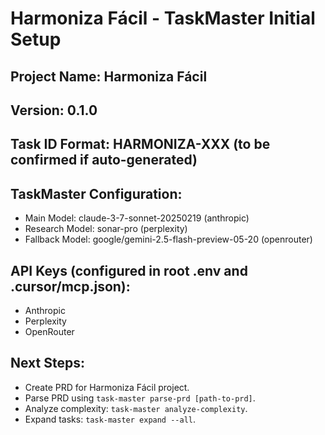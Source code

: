 # Harmoniza Fácil - TaskMaster Initial Setup

## Project Name: Harmoniza Fácil
## Version: 0.1.0
## Task ID Format: HARMONIZA-XXX (to be confirmed if auto-generated)

## TaskMaster Configuration:
- Main Model: claude-3-7-sonnet-20250219 (anthropic)
- Research Model: sonar-pro (perplexity)
- Fallback Model: google/gemini-2.5-flash-preview-05-20 (openrouter)

## API Keys (configured in root .env and .cursor/mcp.json):
- Anthropic
- Perplexity
- OpenRouter

## Next Steps:
- Create PRD for Harmoniza Fácil project.
- Parse PRD using `task-master parse-prd [path-to-prd]`.
- Analyze complexity: `task-master analyze-complexity`.
- Expand tasks: `task-master expand --all`.
